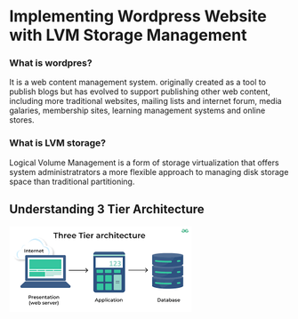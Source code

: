 # Implementing Wordpress Website with LVM Storage Management

### What is wordpres? 

It is a web content management system. originally created as a tool to publish blogs but has evolved to support publishing other web content, including more traditional websites, mailing lists and internet forum, media galaries, membership sites, learning management systems and online stores.

### What is LVM storage?

Logical Volume Management is a form of storage virtualization that offers system administratrators a more flexible approach to managing disk storage space than traditional partitioning.

## Understanding 3 Tier Architecture

![sdf](images/download.png)
